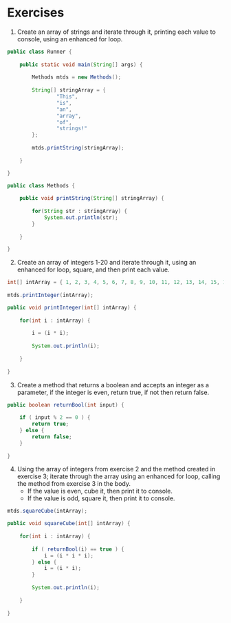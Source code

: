 # Exercises

1. Create an array of strings and iterate through it, printing each value to console, using an enhanced for loop.

```java
public class Runner {
		
	public static void main(String[] args) {
		
		Methods mtds = new Methods();
		
		String[] stringArray = {
				"This",
				"is",
				"an",
				"array",
				"of",
				"strings!"
		};
		
		mtds.printString(stringArray);
		
	}

}
```

```java
public class Methods {
	
	public void printString(String[] stringArray) {
		
		for(String str : stringArray) {
			System.out.println(str);
		}
		
	}

}
```

2. Create an array of integers 1-20 and iterate through it, using an enhanced for loop, square, and then print each value.

```java
int[] intArray = { 1, 2, 3, 4, 5, 6, 7, 8, 9, 10, 11, 12, 13, 14, 15, 16, 17, 18, 19, 20 };
		
mtds.printInteger(intArray);
```

```java
public void printInteger(int[] intArray) {
		
	for(int i : intArray) {
		
		i = (i * i);
				
		System.out.println(i);
		
	}
	
}
```

3. Create a method that returns a boolean and accepts an integer as a parameter, if the integer is even, return true, if not then return false.

```java
public boolean returnBool(int input) {
	
	if ( input % 2 == 0 ) {
		return true;
	} else {
		return false;
	}
	
}
```

4. Using the array of integers from exercise 2 and the method created in exercise 3; iterate through the array using an enhanced for loop, calling the method from exercise 3 in the body.
	* If the value is even, cube it, then print it to console.
	* If the value is odd, square it, then print it to console.

```java
mtds.squareCube(intArray);
```

```java
public void squareCube(int[] intArray) {
		
	for(int i : intArray) {
		
		if ( returnBool(i) == true ) {
			i = (i * i * i);
		} else {
			i = (i * i);
		}
				
		System.out.println(i);
		
	}
	
}
```